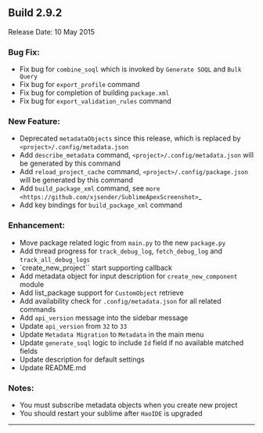 Build 2.9.2
-----------
Release Date: 10 May 2015

### Bug Fix:
* Fix bug for ``combine_soql`` which is invoked by ``Generate SOQL`` and ``Bulk Query``
* Fix bug for ``export_profile`` command
* Fix bug for completion of building ``package.xml``
* Fix bug for ``export_validation_rules`` command

### New Feature:
* Deprecated ``metadataObjects`` since this release, which is replaced by ``<project>/.config/metadata.json``
* Add ``describe_metadata`` command, ``<project>/.config/metadata.json`` will be generated by this command
* Add ``reload_project_cache`` command, ``<project>/.config/package.json`` will be generated by this command
* Add ``build_package_xml`` command, see `more <https://github.com/xjsender/SublimeApexScreenshot>`_
* Add key bindings for ``build_package_xml`` command

### Enhancement:
* Move package related logic from ``main.py`` to the new ``package.py``
* Add thread progress for ``track_debug_log``, ``fetch_debug_log`` and ``track_all_debug_logs``
* `create_new_project`` start supporting callback
* Add metadata object for input description for ``create_new_component`` module
* Add list_package support for ``CustomObject`` retrieve
* Add availability check for ``.config/metadata.json`` for all related commands
* Add ``api_version`` message into the sidebar message
* Update ``api_version`` from ``32`` to ``33``
* Update ``Metadata Migration`` to ``Metadata`` in the main menu
* Update ``generate_soql`` logic to include ``Id`` field if no available matched fields
* Update description for default settings
* Update README.md

### Notes: 
* You must subscribe metadata objects when you create new project
* You should restart your sublime after ``HaoIDE`` is upgraded
-----------